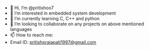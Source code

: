 - 👋 Hi, I’m @pritishoo7
- 👀 I’m interested in embedded system development
- 🌱 I’m currently learning C, C++ and python
- 💞️ I’m looking to collaborate on any projects on above mentioned languages
- 📫 How to reach me:
- Email ID: pritishprajapati1997@gmail.com

<!---
pritishoo7/pritishoo7 is a ✨ special ✨ repository because its `README.md` (this file) appears on your GitHub profile.
You can click the Preview link to take a look at your changes.
--->
